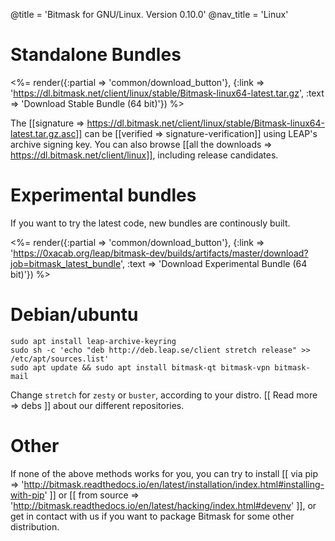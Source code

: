 @title = 'Bitmask for GNU/Linux. Version 0.10.0'
@nav_title = 'Linux'

# Standalone Bundles

<%= render({:partial => 'common/download_button'}, {:link => 'https://dl.bitmask.net/client/linux/stable/Bitmask-linux64-latest.tar.gz', :text => 'Download Stable Bundle (64 bit)'}) %>

The [[signature => https://dl.bitmask.net/client/linux/stable/Bitmask-linux64-latest.tar.gz.asc]] can be [[verified => signature-verification]] using LEAP's archive signing key. You can also browse [[all the downloads => https://dl.bitmask.net/client/linux]], including release candidates.

# Experimental bundles

If you want to try the latest code, new bundles are continously built.

  <%= render({:partial => 'common/download_button'}, {:link => 'https://0xacab.org/leap/bitmask-dev/builds/artifacts/master/download?job=bitmask_latest_bundle', :text => 'Download Experimental Bundle (64 bit)'}) %>

# Debian/ubuntu

```
sudo apt install leap-archive-keyring
sudo sh -c 'echo "deb http://deb.leap.se/client stretch release" >> /etc/apt/sources.list'
sudo apt update && sudo apt install bitmask-qt bitmask-vpn bitmask-mail
```

Change ``stretch`` for ``zesty`` or ``buster``, according to your distro. [[ Read more => debs ]] about our different repositories.


# Other

If none of the above methods works for you, you can try to install [[ via pip => 'http://bitmask.readthedocs.io/en/latest/installation/index.html#installing-with-pip' ]] or [[ from source => 'http://bitmask.readthedocs.io/en/latest/hacking/index.html#devenv' ]], or get in contact with us if you want to package Bitmask for some other distribution.
